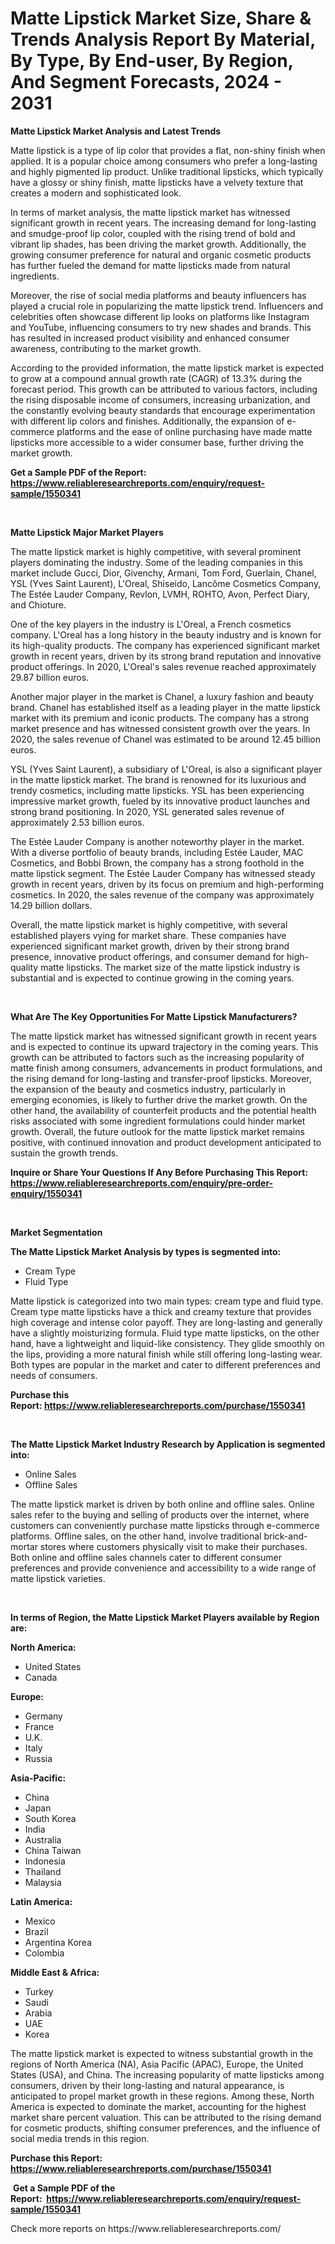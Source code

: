<p><h1>Matte Lipstick Market Size, Share & Trends Analysis Report By Material, By Type, By End-user, By Region, And Segment Forecasts, 2024 - 2031</h1></p><p><strong>Matte Lipstick Market Analysis and Latest Trends</strong></p>
<p><p>Matte lipstick is a type of lip color that provides a flat, non-shiny finish when applied. It is a popular choice among consumers who prefer a long-lasting and highly pigmented lip product. Unlike traditional lipsticks, which typically have a glossy or shiny finish, matte lipsticks have a velvety texture that creates a modern and sophisticated look.</p><p>In terms of market analysis, the matte lipstick market has witnessed significant growth in recent years. The increasing demand for long-lasting and smudge-proof lip color, coupled with the rising trend of bold and vibrant lip shades, has been driving the market growth. Additionally, the growing consumer preference for natural and organic cosmetic products has further fueled the demand for matte lipsticks made from natural ingredients.</p><p>Moreover, the rise of social media platforms and beauty influencers has played a crucial role in popularizing the matte lipstick trend. Influencers and celebrities often showcase different lip looks on platforms like Instagram and YouTube, influencing consumers to try new shades and brands. This has resulted in increased product visibility and enhanced consumer awareness, contributing to the market growth.</p><p>According to the provided information, the matte lipstick market is expected to grow at a compound annual growth rate (CAGR) of 13.3% during the forecast period. This growth can be attributed to various factors, including the rising disposable income of consumers, increasing urbanization, and the constantly evolving beauty standards that encourage experimentation with different lip colors and finishes. Additionally, the expansion of e-commerce platforms and the ease of online purchasing have made matte lipsticks more accessible to a wider consumer base, further driving the market growth.</p></p>
<p><strong>Get a Sample PDF of the Report:&nbsp; <a href="https://www.reliableresearchreports.com/enquiry/request-sample/1550341">https://www.reliableresearchreports.com/enquiry/request-sample/1550341</a></strong></p>
<p>&nbsp;</p>
<p><strong>Matte Lipstick Major Market Players</strong></p>
<p><p>The matte lipstick market is highly competitive, with several prominent players dominating the industry. Some of the leading companies in this market include Gucci, Dior, Givenchy, Armani, Tom Ford, Guerlain, Chanel, YSL (Yves Saint Laurent), L'Oreal, Shiseido, Lancôme Cosmetics Company, The Estée Lauder Company, Revlon, LVMH, ROHTO, Avon, Perfect Diary, and Chioture.</p><p>One of the key players in the industry is L'Oreal, a French cosmetics company. L'Oreal has a long history in the beauty industry and is known for its high-quality products. The company has experienced significant market growth in recent years, driven by its strong brand reputation and innovative product offerings. In 2020, L'Oreal's sales revenue reached approximately 29.87 billion euros.</p><p>Another major player in the market is Chanel, a luxury fashion and beauty brand. Chanel has established itself as a leading player in the matte lipstick market with its premium and iconic products. The company has a strong market presence and has witnessed consistent growth over the years. In 2020, the sales revenue of Chanel was estimated to be around 12.45 billion euros.</p><p>YSL (Yves Saint Laurent), a subsidiary of L'Oreal, is also a significant player in the matte lipstick market. The brand is renowned for its luxurious and trendy cosmetics, including matte lipsticks. YSL has been experiencing impressive market growth, fueled by its innovative product launches and strong brand positioning. In 2020, YSL generated sales revenue of approximately 2.53 billion euros.</p><p>The Estée Lauder Company is another noteworthy player in the market. With a diverse portfolio of beauty brands, including Estée Lauder, MAC Cosmetics, and Bobbi Brown, the company has a strong foothold in the matte lipstick segment. The Estée Lauder Company has witnessed steady growth in recent years, driven by its focus on premium and high-performing cosmetics. In 2020, the sales revenue of the company was approximately 14.29 billion dollars.</p><p>Overall, the matte lipstick market is highly competitive, with several established players vying for market share. These companies have experienced significant market growth, driven by their strong brand presence, innovative product offerings, and consumer demand for high-quality matte lipsticks. The market size of the matte lipstick industry is substantial and is expected to continue growing in the coming years.</p></p>
<p>&nbsp;</p>
<p><strong>What Are The Key Opportunities For Matte Lipstick Manufacturers?</strong></p>
<p><p>The matte lipstick market has witnessed significant growth in recent years and is expected to continue its upward trajectory in the coming years. This growth can be attributed to factors such as the increasing popularity of matte finish among consumers, advancements in product formulations, and the rising demand for long-lasting and transfer-proof lipsticks. Moreover, the expansion of the beauty and cosmetics industry, particularly in emerging economies, is likely to further drive the market growth. On the other hand, the availability of counterfeit products and the potential health risks associated with some ingredient formulations could hinder market growth. Overall, the future outlook for the matte lipstick market remains positive, with continued innovation and product development anticipated to sustain the growth trends.</p></p>
<p><strong>Inquire or Share Your Questions If Any Before Purchasing This Report: <a href="https://www.reliableresearchreports.com/enquiry/pre-order-enquiry/1550341">https://www.reliableresearchreports.com/enquiry/pre-order-enquiry/1550341</a></strong></p>
<p>&nbsp;</p>
<p><strong>Market Segmentation</strong></p>
<p><strong>The Matte Lipstick Market Analysis by types is segmented into:</strong></p>
<p><ul><li>Cream Type</li><li>Fluid Type</li></ul></p>
<p><p>Matte lipstick is categorized into two main types: cream type and fluid type. Cream type matte lipsticks have a thick and creamy texture that provides high coverage and intense color payoff. They are long-lasting and generally have a slightly moisturizing formula. Fluid type matte lipsticks, on the other hand, have a lightweight and liquid-like consistency. They glide smoothly on the lips, providing a more natural finish while still offering long-lasting wear. Both types are popular in the market and cater to different preferences and needs of consumers.</p></p>
<p><strong>Purchase this Report:&nbsp;<a href="https://www.reliableresearchreports.com/purchase/1550341">https://www.reliableresearchreports.com/purchase/1550341</a></strong></p>
<p>&nbsp;</p>
<p><strong>The Matte Lipstick Market Industry Research by Application is segmented into:</strong></p>
<p><ul><li>Online Sales</li><li>Offline Sales</li></ul></p>
<p><p>The matte lipstick market is driven by both online and offline sales. Online sales refer to the buying and selling of products over the internet, where customers can conveniently purchase matte lipsticks through e-commerce platforms. Offline sales, on the other hand, involve traditional brick-and-mortar stores where customers physically visit to make their purchases. Both online and offline sales channels cater to different consumer preferences and provide convenience and accessibility to a wide range of matte lipstick varieties.</p></p>
<p>&nbsp;</p>
<p><strong>In terms of Region, the Matte Lipstick Market Players available by Region are:</strong></p>
<p>
    <p> <strong> North America: </strong>
        <ul>
            <li>United States</li>
            <li>Canada</li>
        </ul>
        </p> 
    <p> <strong> Europe: </strong>
        <ul>
            <li>Germany</li>
            <li>France</li>
            <li>U.K.</li>
            <li>Italy</li>
            <li>Russia</li>
        </ul>
        </p> 
    <p> <strong> Asia-Pacific: </strong>
        <ul>
            <li>China</li>
            <li>Japan</li>
            <li>South Korea</li>
            <li>India</li>
            <li>Australia</li>
            <li>China Taiwan</li>
            <li>Indonesia</li>
            <li>Thailand</li>
            <li>Malaysia</li>
        </ul>
        </p> 
    <p> <strong> Latin America: </strong>
        <ul>
            <li>Mexico</li>
            <li>Brazil</li>
            <li>Argentina Korea</li>
            <li>Colombia</li>
        </ul>
        </p> 
    <p> <strong> Middle East & Africa: </strong>
        <ul>
            <li>Turkey</li>
            <li>Saudi</li>
            <li>Arabia</li>
            <li>UAE</li>
            <li>Korea</li>
        </ul>
    </p>
    </p>
<p><p>The matte lipstick market is expected to witness substantial growth in the regions of North America (NA), Asia Pacific (APAC), Europe, the United States (USA), and China. The increasing popularity of matte lipsticks among consumers, driven by their long-lasting and natural appearance, is anticipated to propel market growth in these regions. Among these, North America is expected to dominate the market, accounting for the highest market share percent valuation. This can be attributed to the rising demand for cosmetic products, shifting consumer preferences, and the influence of social media trends in this region.</p></p>
<p><strong>Purchase this Report: <a href="https://www.reliableresearchreports.com/purchase/1550341">https://www.reliableresearchreports.com/purchase/1550341</a></strong></p>
<p>&nbsp;<strong>Get a Sample PDF of the Report:&nbsp;&nbsp;<a href="https://www.reliableresearchreports.com/enquiry/request-sample/1550341">https://www.reliableresearchreports.com/enquiry/request-sample/1550341</a></strong></p>
<p><strong></strong></p>
<p>Check more reports on https://www.reliableresearchreports.com/</p>